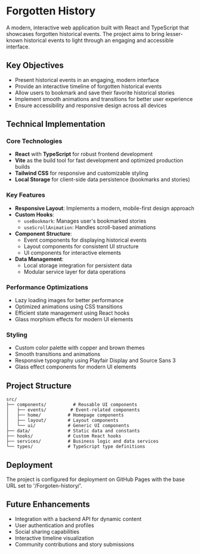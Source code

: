 # Forgotten History

A modern, interactive web application built with React and TypeScript that showcases forgotten historical events. The project aims to bring lesser-known historical events to light through an engaging and accessible interface.

## Key Objectives

- Present historical events in an engaging, modern interface
- Provide an interactive timeline of forgotten historical events
- Allow users to bookmark and save their favorite historical stories
- Implement smooth animations and transitions for better user experience
- Ensure accessibility and responsive design across all devices

## Technical Implementation

### Core Technologies

- **React** with **TypeScript** for robust frontend development
- **Vite** as the build tool for fast development and optimized production builds
- **Tailwind CSS** for responsive and customizable styling
- **Local Storage** for client-side data persistence (bookmarks and stories)

### Key Features

- **Responsive Layout**: Implements a modern, mobile-first design approach
- **Custom Hooks**: 
  - `useBookmark`: Manages user's bookmarked stories
  - `useScrollAnimation`: Handles scroll-based animations
- **Component Structure**:
  - Event components for displaying historical events
  - Layout components for consistent UI structure
  - UI components for interactive elements
- **Data Management**: 
  - Local storage integration for persistent data
  - Modular service layer for data operations

### Performance Optimizations

- Lazy loading images for better performance
- Optimized animations using CSS transitions
- Efficient state management using React hooks
- Glass morphism effects for modern UI elements

### Styling

- Custom color palette with copper and brown themes
- Smooth transitions and animations
- Responsive typography using Playfair Display and Source Sans 3
- Glass effect components for modern UI elements

## Project Structure

```
src/
├── components/          # Reusable UI components
│   ├── events/         # Event-related components
│   ├── home/          # Homepage components
│   ├── layout/        # Layout components
│   └── ui/            # Generic UI components
├── data/              # Static data and constants
├── hooks/             # Custom React hooks
├── services/          # Business logic and data services
└── types/             # TypeScript type definitions
```

## Deployment

The project is configured for deployment on GitHub Pages with the base URL set to '/Forgoten-history/'.

## Future Enhancements

- Integration with a backend API for dynamic content
- User authentication and profiles
- Social sharing capabilities
- Interactive timeline visualization
- Community contributions and story submissions
